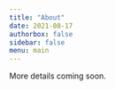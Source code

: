 ```yaml
---
title: "About"
date: 2021-08-17
authorbox: false
sidebar: false
menu: main
---
```


More details coming soon.